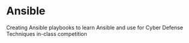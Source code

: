 # Ansible
Creating Ansible playbooks to learn Ansible and use for Cyber Defense Techniques in-class competition
